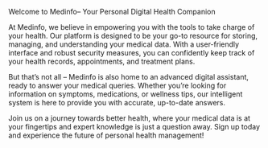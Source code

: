 Welcome to Medinfo– Your Personal Digital Health Companion

At  Medinfo, we believe in empowering you with the tools to take charge of your health. Our platform is designed to be your go-to resource for storing, managing, and understanding your medical data. With a user-friendly interface and robust security measures, you can confidently keep track of your health records, appointments, and treatment plans.

But that’s not all –  Medinfo is also home to an advanced digital assistant, ready to answer your medical queries. Whether you’re looking for information on symptoms, medications, or wellness tips, our intelligent system is here to provide you with accurate, up-to-date answers.

Join us on a journey towards better health, where your medical data is at your fingertips and expert knowledge is just a question away. Sign up today and experience the future of personal health management!
